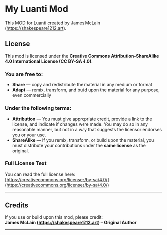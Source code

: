 # My Luanti Mod

This MOD for Luanti created by James McLain (https://shakespeare1212.art).

## License

This mod is licensed under the **Creative Commons Attribution-ShareAlike 4.0 International License (CC BY-SA 4.0)**.

### You are free to:
- **Share** — copy and redistribute the material in any medium or format  
- **Adapt** — remix, transform, and build upon the material for any purpose, even commercially  

### Under the following terms:
- **Attribution** — You must give appropriate credit, provide a link to the license, and indicate if changes were made. You may do so in any reasonable manner, but not in a way that suggests the licensor endorses you or your use.  
- **ShareAlike** — If you remix, transform, or build upon the material, you must distribute your contributions under the **same license** as the original.  

### Full License Text
You can read the full license here:  
[https://creativecommons.org/licenses/by-sa/4.0/](https://creativecommons.org/licenses/by-sa/4.0/)

---

## Credits
If you use or build upon this mod, please credit:  
**James McLain (https://shakespeare1212.art) – Original Author**  

---
